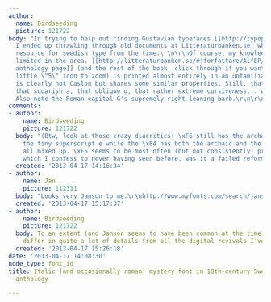 ```yaml
---
author:
  name: Birdseeding
  picture: 121722
body: "In trying to help out finding Gustavian typefaces [[http://typophile.com/node/102344|here]],
  I ended up thrawling through old documents at Litteraturbanken.se, which is a good
  resource for swedish type from the time.\r\n\r\nOf course, my knowledge is somewhat
  limited in the area. [[http://litteraturbanken.se/#!forfattare/AlfEP/titlar/StroddaSkaldestycken/sida/15/faksimil|This
  anthology page]] (and the rest of the book, click through if you want, press the
  little \"5\" icon to zoom) is printed almost entirely in an unfamiliar Italic, which
  is clearly not Caslon but shares some similar properties. Still, that looped w,
  that squarish a, that oblique g, that rather extreme cursiveness... what is this?
  Also note the Roman capital G's supremely right-leaning barb.\r\n\r\n[img:sites/default/files/old-images/lb2428951_5_0036_6486.jpeg]"
comments:
- author:
    name: Birdseeding
    picture: 121722
  body: "(Btw, look at those crazy diacritics: \xF6 still has the archaic form with
    the tiny superscript e while the \xE4 has both the archaic and the modern form
    all mixed up. \xE5 seems to be most often (but not consistently) printed as \xE2,
    which I confess to never having seen before, was it a failed reform attempt?)"
  created: '2013-04-17 14:16:34'
- author:
    name: Jan
    picture: 112311
  body: "Looks very Janson to me.\r\nhttp://www.myfonts.com/search/janson/fonts/"
  created: '2013-04-17 15:17:37'
- author:
    name: Birdseeding
    picture: 121722
  body: To an extent (and Janson seems to have been common at the time), but it does
    differ in quite a lot of details from all the digital revivals I've seen.
  created: '2013-04-17 15:26:18'
date: '2013-04-17 14:08:30'
node_type: font_id
title: Italic (and occasionally roman) mystery font in 18th-century Swedish literary
  anthology

---
```

